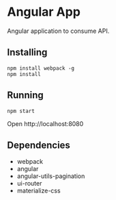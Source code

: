 # Angular App

Angular application to consume API.

Installing 
-------
```
npm install webpack -g
npm install 
```


Running
-------
```
npm start
```
Open http://localhost:8080

Dependencies 
-------
* webpack
* angular
* angular-utils-pagination
* ui-router
* materialize-css

